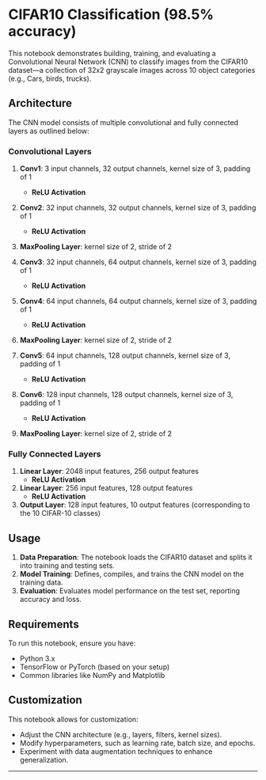# CIFAR10 Classification (98.5% accuracy)

This notebook demonstrates building, training, and evaluating a Convolutional Neural Network (CNN) to classify images from the CIFAR10 dataset—a collection of 32x2 grayscale images across 10 object categories (e.g., Cars, birds, trucks).

## Architecture

The CNN model consists of multiple convolutional and fully connected layers as outlined below:

### Convolutional Layers
1. **Conv1**: 3 input channels, 32 output channels, kernel size of 3, padding of 1
   - **ReLU Activation**
2. **Conv2**: 32 input channels, 32 output channels, kernel size of 3, padding of 1
   - **ReLU Activation**
3. **MaxPooling Layer**: kernel size of 2, stride of 2

4. **Conv3**: 32 input channels, 64 output channels, kernel size of 3, padding of 1
   - **ReLU Activation**
5. **Conv4**: 64 input channels, 64 output channels, kernel size of 3, padding of 1
   - **ReLU Activation**
6. **MaxPooling Layer**: kernel size of 2, stride of 2

7. **Conv5**: 64 input channels, 128 output channels, kernel size of 3, padding of 1
   - **ReLU Activation**
8. **Conv6**: 128 input channels, 128 output channels, kernel size of 3, padding of 1
   - **ReLU Activation**
9. **MaxPooling Layer**: kernel size of 2, stride of 2

### Fully Connected Layers
1. **Linear Layer**: 2048 input features, 256 output features
   - **ReLU Activation**
2. **Linear Layer**: 256 input features, 128 output features
   - **ReLU Activation**
3. **Output Layer**: 128 input features, 10 output features (corresponding to the 10 CIFAR-10 classes)

## Usage

1. **Data Preparation**: The notebook loads the CIFAR10 dataset and splits it into training and testing sets.
2. **Model Training**: Defines, compiles, and trains the CNN model on the training data.
3. **Evaluation**: Evaluates model performance on the test set, reporting accuracy and loss.

## Requirements

To run this notebook, ensure you have:
- Python 3.x
- TensorFlow or PyTorch (based on your setup)
- Common libraries like NumPy and Matplotlib

## Customization

This notebook allows for customization:
- Adjust the CNN architecture (e.g., layers, filters, kernel sizes).
- Modify hyperparameters, such as learning rate, batch size, and epochs.
- Experiment with data augmentation techniques to enhance generalization.

---
